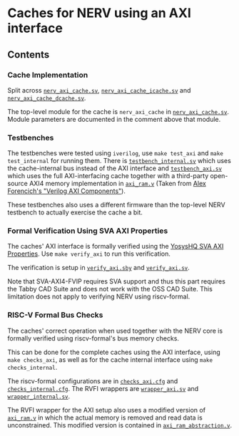 # Caches for NERV using an AXI interface


## Contents

### Cache Implementation

Split across [`nerv_axi_cache.sv`](./nerv_axi_cache.sv), [`nerv_axi_cache_icache.sv`](./nerv_axi_cache_icache.sv) and [`nerv_axi_cache_dcache.sv`](./nerv_axi_cache_dcache.sv).

The top-level module for the cache is `nerv_axi_cache` in [`nerv_axi_cache.sv`](./nerv_axi_cache.sv).
Module parameters are documented in the comment above that module.

### Testbenches

The testbenches were tested using `iverilog`, use `make test_axi` and `make test_internal` for running them.
There is [`testbench_internal.sv`](./testbench_internal.sv) which uses the cache-internal bus instead of the AXI interface and [`testbench_axi.sv`](./testbench_axi.sv) which uses the full AXI-interfacing cache together with a third-party open-source AXI4 memory implementation in [`axi_ram.v`](./axi_ram.v) (Taken from [Alex Forencich's "Verilog AXI Components"](https://github.com/alexforencich/verilog-axi)).

These testbenches also uses a different firmware than the top-level NERV testbench to actually exercise the cache a bit.

### Formal Verification Using SVA AXI Properties

The caches' AXI interface is formally verified using the [YosysHQ SVA AXI Properties](https://github.com/YosysHQ-GmbH/SVA-AXI4-FVIP).
Use `make verify_axi` to run this verification.

The verification is setup in [`verify_axi.sby`](./verify_axi.sby) and [`verify_axi.sv`](./verify_axi.sv).

Note that SVA-AXI4-FVIP requires SVA support and thus this part requires the Tabby CAD Suite and does not work with the OSS CAD Suite. This limitation does not apply to verifying NERV using riscv-formal.

### RISC-V Formal Bus Checks

The caches' correct operation when used together with the NERV core is formally verified using riscv-formal's bus memory checks.

This can be done for the complete caches using the AXI interface, using `make checks_axi`, as well as for the cache internal interface using `make checks_internal`.

The riscv-formal configurations are in [`checks_axi.cfg`](./checks_axi.cfg) and [`checks_internal.cfg`](./checks_internal.cfg). The RVFI wrappers are [`wrapper_axi.sv`](./wrapper_axi.sv) and [`wrapper_internal.sv`](./wrapper_internal.sv).

The RVFI wrapper for the AXI setup also uses a modified version of  [`axi_ram.v`](./axi_ram.v) in which the actual memory is removed and read data is unconstrained. This modified version is contained in [`axi_ram_abstraction.v`](./axi_ram_abstraction.v).

